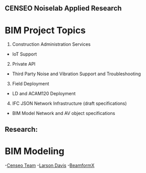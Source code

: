 ## CENSEO Noiselab Applied Research
# BIM Project Topics
1. Construction Administration Services
- IoT Support
2. Private API 
- Third Party Noise and Vibration Support and Troubleshooting
3. Field Deployment
- LD and ACAM120 Deployment 
4. IFC JSON Network Infrastructure (draft specifications)
- BIM Model Network and AV object specifications

## Research:
# BIM Modeling
-[Censeo Team](https://www.censeo.design)
-[Larson Davis](http://www.larsondavis.com/Products/NoiseMonitoringSystems)
-[BeamformX](https://www.optinav.com/beamformx-aeroacoustic-detector)
